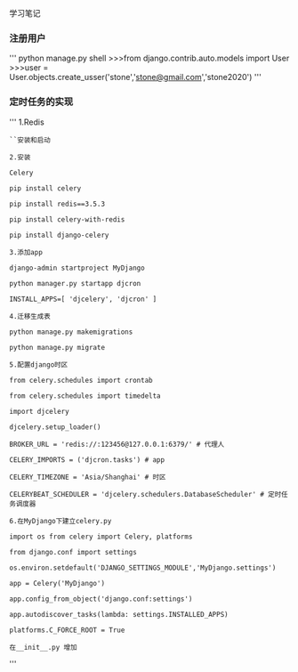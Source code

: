 学习笔记
### 注册用户
'''
    python manage.py shell
    >>>from django.contrib.auto.models import User 
    >>>user = User.objects.create_usser('stone','stone@gmail.com','stone2020')
'''
### 定时任务的实现
'''
    1.Redis

    ``安装和启动

    2.安装

    Celery

    pip install celery

    pip install redis==3.5.3

    pip install celery-with-redis

    pip install django-celery

    3.添加app

    django-admin startproject MyDjango

    python manager.py startapp djcron

    INSTALL_APPS=[ 'djcelery', 'djcron' ]

    4.迁移生成表

    python manage.py makemigrations

    python manage.py migrate

    5.配置django时区

    from celery.schedules import crontab

    from celery.schedules import timedelta

    import djcelery

    djcelery.setup_loader()

    BROKER_URL = 'redis://:123456@127.0.0.1:6379/' # 代理人

    CELERY_IMPORTS = ('djcron.tasks') # app

    CELERY_TIMEZONE = 'Asia/Shanghai' # 时区

    CELERYBEAT_SCHEDULER = 'djcelery.schedulers.DatabaseScheduler' # 定时任务调度器

    6.在MyDjango下建立celery.py

    import os from celery import Celery, platforms

    from django.conf import settings

    os.environ.setdefault('DJANGO_SETTINGS_MODULE','MyDjango.settings')

    app = Celery('MyDjango')

    app.config_from_object('django.conf:settings')

    app.autodiscover_tasks(lambda: settings.INSTALLED_APPS)

    platforms.C_FORCE_ROOT = True

    在__init__.py 增加
'''
